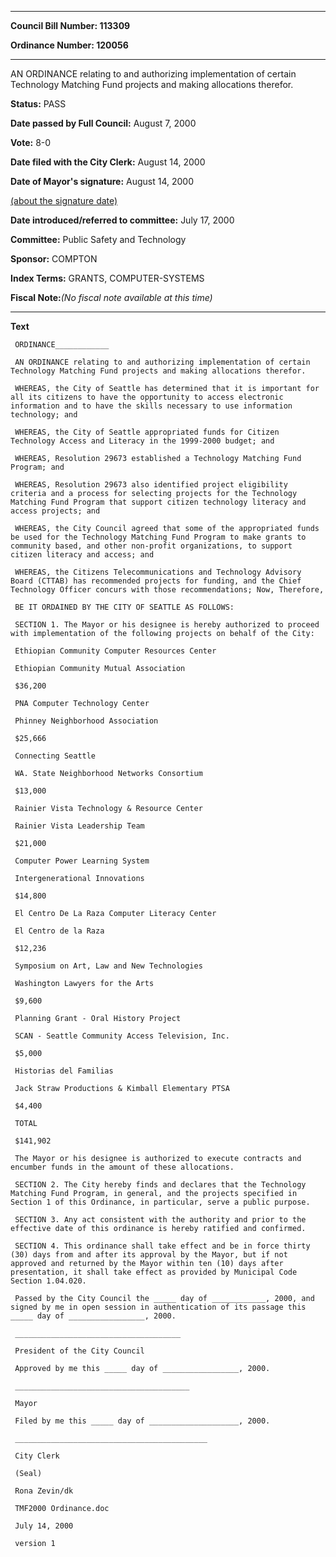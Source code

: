 

********

**Council Bill Number: 113309**
   
**Ordinance Number: 120056**
********

 AN ORDINANCE relating to and authorizing implementation of certain Technology Matching Fund projects and making allocations therefor.

**Status:** PASS
   
**Date passed by Full Council:** August 7, 2000
   
**Vote:** 8-0
   
**Date filed with the City Clerk:** August 14, 2000
   
**Date of Mayor's signature:** August 14, 2000
   
[(about the signature date)](/~public/approvaldate.htm)
   
   
   
**Date introduced/referred to committee:** July 17, 2000
   
**Committee:** Public Safety and Technology
   
**Sponsor:** COMPTON
   
   
**Index Terms:** GRANTS, COMPUTER-SYSTEMS

**Fiscal Note:**_(No fiscal note available at this time)_

********

**Text**
   
```
 ORDINANCE____________

 AN ORDINANCE relating to and authorizing implementation of certain Technology Matching Fund projects and making allocations therefor.

 WHEREAS, the City of Seattle has determined that it is important for all its citizens to have the opportunity to access electronic information and to have the skills necessary to use information technology; and

 WHEREAS, the City of Seattle appropriated funds for Citizen Technology Access and Literacy in the 1999-2000 budget; and

 WHEREAS, Resolution 29673 established a Technology Matching Fund Program; and

 WHEREAS, Resolution 29673 also identified project eligibility criteria and a process for selecting projects for the Technology Matching Fund Program that support citizen technology literacy and access projects; and

 WHEREAS, the City Council agreed that some of the appropriated funds be used for the Technology Matching Fund Program to make grants to community based, and other non-profit organizations, to support citizen literacy and access; and

 WHEREAS, the Citizens Telecommunications and Technology Advisory Board (CTTAB) has recommended projects for funding, and the Chief Technology Officer concurs with those recommendations; Now, Therefore,

 BE IT ORDAINED BY THE CITY OF SEATTLE AS FOLLOWS:

 SECTION 1. The Mayor or his designee is hereby authorized to proceed with implementation of the following projects on behalf of the City:

 Ethiopian Community Computer Resources Center

 Ethiopian Community Mutual Association

 $36,200

 PNA Computer Technology Center

 Phinney Neighborhood Association

 $25,666

 Connecting Seattle

 WA. State Neighborhood Networks Consortium

 $13,000

 Rainier Vista Technology & Resource Center

 Rainier Vista Leadership Team

 $21,000

 Computer Power Learning System

 Intergenerational Innovations

 $14,800

 El Centro De La Raza Computer Literacy Center

 El Centro de la Raza

 $12,236

 Symposium on Art, Law and New Technologies

 Washington Lawyers for the Arts

 $9,600

 Planning Grant - Oral History Project

 SCAN - Seattle Community Access Television, Inc.

 $5,000

 Historias del Familias

 Jack Straw Productions & Kimball Elementary PTSA

 $4,400

 TOTAL

 $141,902

 The Mayor or his designee is authorized to execute contracts and encumber funds in the amount of these allocations.

 SECTION 2. The City hereby finds and declares that the Technology Matching Fund Program, in general, and the projects specified in Section 1 of this Ordinance, in particular, serve a public purpose.

 SECTION 3. Any act consistent with the authority and prior to the effective date of this ordinance is hereby ratified and confirmed.

 SECTION 4. This ordinance shall take effect and be in force thirty (30) days from and after its approval by the Mayor, but if not approved and returned by the Mayor within ten (10) days after presentation, it shall take effect as provided by Municipal Code Section 1.04.020.

 Passed by the City Council the _____ day of ____________, 2000, and signed by me in open session in authentication of its passage this _____ day of _________________, 2000.

 _____________________________________

 President of the City Council

 Approved by me this _____ day of _________________, 2000.

 _______________________________________

 Mayor

 Filed by me this _____ day of ____________________, 2000.

 ___________________________________________

 City Clerk

 (Seal)

 Rona Zevin/dk

 TMF2000 Ordinance.doc

 July 14, 2000

 version 1

```
